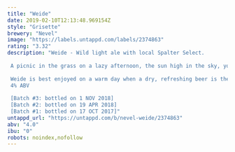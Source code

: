 ```yaml
---
title: "Weide"
date: 2019-02-10T12:13:48.969154Z
style: "Grisette"
brewery: "Nevel"
image: "https://labels.untappd.com/labels/2374863"
rating: "3.32"
description: "Weide - Wild light ale with local Spalter Select.  A picnic in the grass on a lazy afternoon, the sun high in the sky, your bare feet playing with the tiny blades. The soft buzzing of a honey bee visiting nearby flowers carries you away, a bird chirps excitedly in the woods. A small insect tickles your skin, a broken sprig pricks your side. A lost dewdrop clings stubbornly to the grass, the wind carries the sweet scent of hay from a neighbouring farm.     Weide is best enjoyed on a warm day when a dry, refreshing beer is the best way to cool down. It is a particularly light beer, but the rural aromas of wild yeast offer an interesting drinking experience. The locally grown Spalter Select hop gives subtle grassy notes while spelt and unmalted wheat flakes create a soft, creamy mouthfeel. Weide has a low ABV and a a delicate complexity, making it a highly sessionable beer. Weide is best paired with lighter dishes or served as an aperitif. 4% ABV  [Batch #3: bottled on 1 NOV 2018] [Batch #2: bottled on 19 APR 2018] [Batch #1: bottled on 17 OCT 2017]"
untappd_url: "https://untappd.com/b/nevel-weide/2374863"
abv: "4.0"
ibu: "0"
robots: noindex,nofollow
---
```

